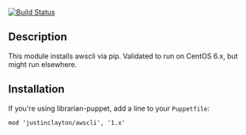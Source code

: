 [![Build Status](https://travis-ci.org/justinclayton/puppet-module-awscli.png?branch=master)](https://travis-ci.org/justinclayton/puppet-module-awscli)

Description
-------
This module installs awscli via pip. Validated to run on CentOS 6.x, but might run elsewhere.

Installation
------
If you're using librarian-puppet, add a line to your `Puppetfile`:

```
mod 'justinclayton/awscli', '1.x'
```
